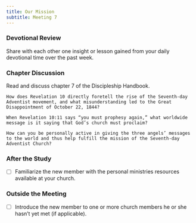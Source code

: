 ```yaml
---
title: Our Mission
subtitle: Meeting 7
---
```


### Devotional Review

Share with each other one insight or lesson gained from your daily devotional time over the past week.

### Chapter Discussion

Read and discuss chapter 7 of the Discipleship Handbook.

`How does Revelation 10 directly foretell the rise of the Seventh-day Adventist movement, and what misunderstanding led to the Great Disappointment of October 22, 1844?`

`When Revelation 10:11 says “you must prophesy again,” what worldwide message is it saying that God’s church must proclaim?`

`How can you be personally active in giving the three angels’ messages to the world and thus help fulfill the mission of the Seventh-day Adventist Church?`

### After the Study

- [ ] Familiarize the new member with the personal ministries resources available at your church.

### Outside the Meeting

- [ ] Introduce the new member to one or more church members he or she hasn’t yet met (if applicable).